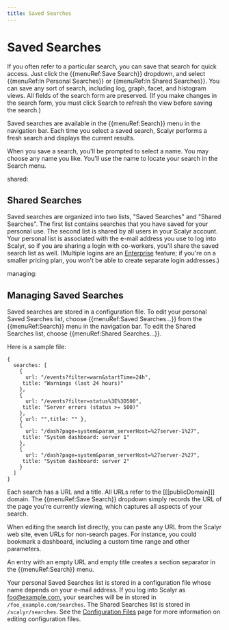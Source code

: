 ```yaml
---
title: Saved Searches
---
```


# Saved Searches

If you often refer to a particular search, you can save that search for quick access. Just click the
{{menuRef:Save Search}} dropdown, and select {{menuRef:In Personal Searches}} or {{menuRef:In Shared Searches}}.
You can save any sort of search, including log, graph, facet, and histogram views. All fields of the search
form are preserved. (If you make changes in the search form, you must click Search to refresh the view before
saving the search.)

Saved searches are available in the {{menuRef:Search}} menu in the navigation bar. Each time you select a saved
search, Scalyr performs a fresh search and displays the current results.

When you save a search, you'll be prompted to select a name. You may choose any name you like. You'll use the name
to locate your search in the Search menu.


shared: <Shared Searches>
## Shared Searches

Saved searches are organized into two lists, "Saved Searches" and "Shared Searches". The first list contains
searches that you have saved for your personal use. The second list is shared by all users in your Scalyr account.
Your personal list is associated with the e-mail address you use to log into Scalyr, so if you are sharing a login
with co-workers, you'll share the saved search list as well. (Multiple logins are an [Enterprise](/pricing[[[emitSoleParamTeamTokenIfPhoenix]]])
feature; if you're on a smaller pricing plan, you won't be able to create separate login addresses.)


managing: <Managing Saved Searches>
## Managing Saved Searches

Saved searches are stored in a configuration file. To edit your personal Saved Searches list, choose {{menuRef:Saved Searches...}}
from the {{menuRef:Search}} menu in the navigation bar. To edit the Shared Searches list, choose {{menuRef:Shared Searches...}}.

Here is a sample file:

    {
      searches: [
        {
          url: "/events?filter=warn&startTime=24h",
         title: "Warnings (last 24 hours)"
        },
        {
          url: "/events?filter=status%3E%3D500",
         title: "Server errors (status >= 500)"
        },
        { url: "",title: "" },
        {
          url: "/dash?page=system&param_serverHost=%27server-1%27",
         title: "System dashboard: server 1"
        },
        {
          url: "/dash?page=system&param_serverHost=%27server-2%27",
         title: "System dashboard: server 2"
        }
      ]
    }

Each search has a URL and a title. All URLs refer to the [[[publicDomain]]] domain. The {{menuRef:Save Search}}
dropdown simply records the URL of the page you're currently viewing, which captures all aspects of your search.

When editing the search list directly, you can paste any URL from the Scalyr web site, even URLs for non-search pages.
For instance, you could bookmark a dashboard, including a custom time range and other parameters.

An entry with an empty URL and empty title creates a section separator in the {{menuRef:Search}} menu.

Your personal Saved Searches list is stored in a configuration file whose name depends on your e-mail address. If
you log into Scalyr as foo@example.com, your searches will be in stored in ``/foo_example.com/searches``. The
Shared Searches list is stored in ``/scalyr/searches``. See the [Configuration Files](/help/config) 
page for more information on editing configuration files.
